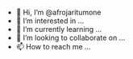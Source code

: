 - 👋 Hi, I’m @afrojaritumone
- 👀 I’m interested in ...
- 🌱 I’m currently learning ...
- 💞️ I’m looking to collaborate on ...
- 📫 How to reach me ...

<!---
afrojaritumone/afrojaritumone is a ✨ special ✨ repository because its `README.md` (this file) appears on your GitHub profile.
You can click the Preview link to take a look at your changes.
--->
